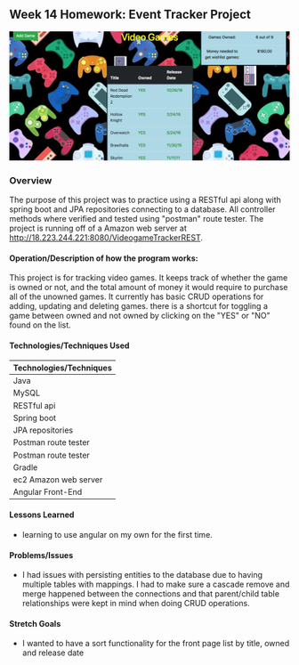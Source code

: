 ## Week 14 Homework: Event Tracker Project
![Alt text](eventtrackerimg.png "Front Page")
### Overview
 The purpose of this project was to practice using a RESTful api along with spring boot and JPA repositories connecting to a database. All controller methods where verified and tested using "postman" route tester. The project is running off of a Amazon web server at http://18.223.244.221:8080/VideogameTrackerREST.

#### Operation/Description of how the program works:
This project is for tracking video games. It keeps track of whether the game is owned or not, and the total amount of money it would require to purchase all of the unowned games. It currently has basic CRUD operations for adding, updating and deleting games. there is a shortcut for toggling a game between owned and not owned by clicking on the "YES" or "NO" found on the list.

#### Technologies/Techniques Used

| Technologies/Techniques |
| ----------------------- |
| Java               |
| MySQL              |
| RESTful api        |
| Spring boot      |
| JPA repositories       |
| Postman route tester      |
| Postman route tester      |
| Gradle      |
| ec2 Amazon web server     |
| Angular Front-End      |



#### Lessons Learned
- learning to use angular on my own for the first time.

#### Problems/Issues
- I had issues with persisting entities to the database due to having multiple tables with mappings. I had to make sure a cascade remove and merge happened between the connections and that parent/child table relationships were kept in mind when doing CRUD operations.
 


#### Stretch Goals
- I wanted to have a sort functionality for the front page list by title, owned and release date